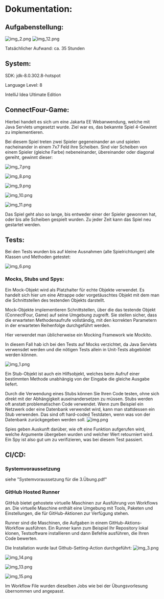 # Dokumentation:

## Aufgabenstellung:


![img_2.png](img_2.png)
![img_12.png](img_12.png)

Tatsächlicher Aufwand: ca. 35 Stunden

## System:

SDK: jdk-8.0.302.8-hotspot

Language Level: 8

IntelliJ Idea Ultimate Edition

## ConnectFour-Game:

Hierbei handelt es sich um eine Jakarta EE Webanwendung, welche mit Java Servlets umgesetzt wurde.
Ziel war es, das bekannte Spiel 4-Gewinnt zu implementieren.

Bei diesem Spiel treten zwei Spieler gegeneinander an und spielen nacheinander in einem 7x7 Feld ihre Scheiben.
Sind vier Scheiben von einem Spieler (gleiche Farbe) nebeneinander, übereinander oder diagonal gereiht, gewinnt dieser:

![img_7.png](img_7.png)

![img_8.png](img_8.png)

![img_9.png](img_9.png)

![img_10.png](img_10.png)

![img_11.png](img_11.png)

Das Spiel geht also so lange, bis entweder einer der Spieler gewonnen hat, 
oder bis alle Scheiben gespielt wurden. Zu jeder Zeit kann das Spiel neu gestartet werden.

## Tests:

Bei den Tests wurden bis auf kleine Ausnahmen (alle Spielrichtungen) alle Klassen und Methoden getestet:

![img_6.png](img_6.png)


### Mocks, Stubs und Spys:

Ein Mock-Objekt wird als Platzhalter für echte Objekte verwendet. 
Es handelt sich hier um eine Attrappe oder vorgetäuschtes Objekt mit dem man die 
Schnittstellen des testenden Objekts darstellt. 

Mock-Objekte implementieren Schnittstellen, über die das testende Objekt (ConnectFour, Game) auf seine Umgebung zugreift.
Sie stellen sicher, dass die erwarteten Methodenaufrufe vollständig, mit den korrekten Parametern in der
erwarteten Reihenfolge durchgeführt werden.

Hier verwendet man üblicherweise ein Mocking Framework wie Mockito.

In diesem Fall hab ich bei den Tests auf Mocks verzichtet, da Java Servlets verwensdet werden und die nötigen Tests allein in Unit-Tests abgebildet werden können.


![img_1.png](img_1.png)


Ein Stub-Objekt ist auch ein Hilfsobjekt, welches beim Aufruf einer bestimmten Methode unabhängig von der Eingabe die gleiche Ausgabe liefert.


Durch die Verwendung eines Stubs können Sie Ihren Code testen, ohne sich direkt mit der Abhängigkeit auseinandersetzen zu müssen.
Stubs werden oft anstatt problematischen Code verwendet. Wenn zum Beispiel ein Netzwerk oder eine Datenbank verwendet wird, kann man stattdessen ein Stub verwenden.
Das sind oft hard-coded Testdaten, wenn was von der Datenbank zurückgegeben werden soll.
![img.png](img.png)

Spies geben Auskunft darüber, wie oft eine Funktion aufgerufen wird, welche Argumente übergeben wurden
und welcher Wert retourniert wird. 
Ein Spy ist also gut um zu verifizieren, was bei diesem Test passiert. 

## CI/CD:

### Systemvoraussetzung

siehe "Systemvoraussetzung für die 3.Übung.pdf"

### GitHub Hosted Runner

GitHub bietet gehostete virtuelle Maschinen zur Ausführung von Workflows an. Die virtuelle Maschine enthält eine Umgebung mit Tools, Paketen und Einstellungen, die für GitHub-Aktionen zur Verfügung stehen.

Runner sind die Maschinen, die Aufgaben in einem GitHub-Aktions-Workflow ausführen. Ein Runner kann zum Beispiel Ihr Repository lokal klonen, Testsoftware installieren und dann Befehle ausführen, die Ihren Code bewerten.

Die Installation wurde laut Github-Setting-Action durchgeführt:
![img_3.png](img_3.png)

![img_14.png](img_14.png)

![img_13.png](img_13.png)

![img_15.png](img_15.png)

Im Workflow File wurden dieselben Jobs wie bei der Übungsvorlesung übernommen und angepasst.